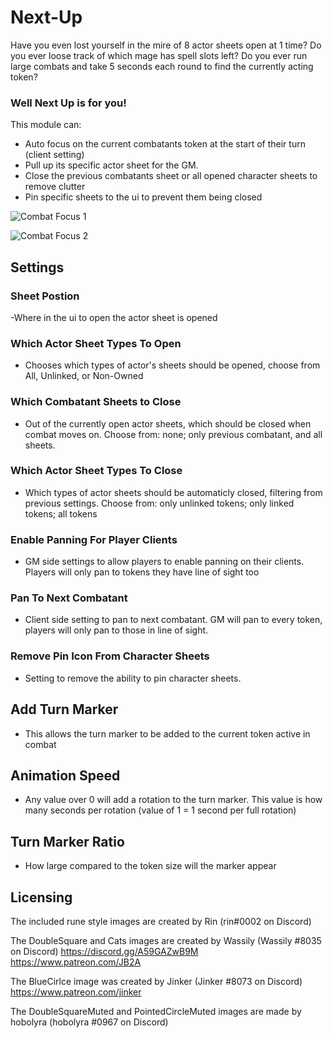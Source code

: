 # Next-Up

Have you even lost yourself in the mire of 8 actor sheets open at 1 time?
 Do you ever loose track of which mage has spell slots left?
Do you ever run large combats and take 5 seconds each round to find the currently acting token?

### Well Next Up is for you!

This module can:
- Auto focus on the current combatants token at the start of their turn (client setting)
- Pull up its specific actor sheet for the GM.
- Close the previous combatants sheet or all opened character sheets to remove clutter
- Pin specific sheets to the ui to prevent them being closed

![Combat Focus 1](https://github.com/kandashi/Next-Up/blob/main/Images/auto%20focus.gif?raw=true)

![Combat Focus 2](https://github.com/kandashi/Next-Up/blob/main/Images/auto%20focus%202.gif?raw=true)

## Settings
### Sheet Postion
-Where in the ui to open the actor sheet is opened

### Which Actor Sheet Types To Open
- Chooses which types of actor's sheets should be opened, choose from All, Unlinked, or Non-Owned

### Which Combatant Sheets to Close
- Out of the currently open actor sheets, which should be closed when combat moves on. Choose from: none; only previous combatant, and all sheets.

### Which Actor Sheet Types To Close
- Which types of actor sheets should be automaticly closed, filtering from previous settings. Choose from: only unlinked tokens; only linked tokens; all tokens

### Enable Panning For Player Clients
- GM side settings to allow players to enable panning on their clients. Players will only pan to tokens they have line of sight too

### Pan To Next Combatant
- Client side setting to pan to next combatant. GM will pan to every token, players will only pan to those in line of sight.

### Remove Pin Icon From Character Sheets
- Setting to remove the ability to pin character sheets. 

## Add Turn Marker
- This allows the turn marker to be added to the current token active in combat

## Animation Speed
- Any value over 0 will add a rotation to the turn marker. This value is how many seconds per rotation (value of 1 = 1 second per full rotation)

## Turn Marker Ratio
- How large compared to the token size will the marker appear 

## Licensing

The included rune style images are created by Rin (rin#0002 on Discord)

The DoubleSquare and Cats images are created by Wassily  (Wassily #8035 on Discord) 
https://discord.gg/A59GAZwB9M
https://www.patreon.com/JB2A

The BlueCirlce image was created by Jinker (Jinker #8073 on Discord)
https://www.patreon.com/jinker

The DoubleSquareMuted and PointedCircleMuted images are made by hobolyra (hobolyra #0967 on Discord)
